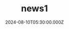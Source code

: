 ---
title: "news1"
meta_title: ""
date: 2024-08-10T05:30:00.000Z
href: "https://www.linkedin.com/feed/update/urn:li:activity:7233332710872653824"
text: "We are thrilled to announce the successful completion of our plenary talk on 'Towards Explainable, Responsible, and Autonomous Artificial Intelligence'."
draft: false
---